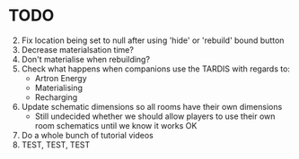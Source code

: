 # TODO
2. Fix location being set to null after using 'hide' or 'rebuild' bound button
3. Decrease materialsation time?
4. Don't materialise when rebuilding?
5. Check what happens when companions use the TARDIS with regards to:
   - Artron Energy
   - Materialising
   - Recharging
6. Update schematic dimensions so all rooms have their own dimensions
   - Still undecided whether we should allow players to use their own room schematics until we know it works OK
8. Do a whole bunch of tutorial videos
9. TEST, TEST, TEST